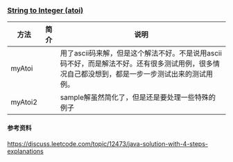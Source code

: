 ### [String to Integer (atoi)](https://leetcode.com/problems/string-to-integer-atoi/#/description)

|方法|简介|说明|
|---|---|---|
|myAtoi||用了ascii码来解，但是这个解法不好。不是说用ascii码不好，而是解法不好。还有很多测试用例，很多情况自己都没想到，都是一步一步测试出来的测试用例。|
|myAtoi2||sample解虽然简化了，但是还是要处理一些特殊的例子|

#### 参考资料
https://discuss.leetcode.com/topic/12473/java-solution-with-4-steps-explanations